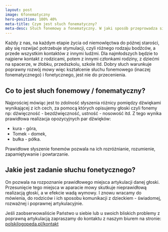 ```yaml
---
layout: post
image: 6fonematyczny
hero-position: 100% 40%
meta-title: Czym jest słuch fonematyczny?
meta-desc: Słuch fonemowy a fonematyczny. W jaki sposób przeprowadza się badanie słuchu fonematycznego?
---
```


Każdy z nas, na każdym etapie życia od niemowlęctwa do późnej starości, aby się rozwijać potrzebuje stymulacji, czyli różnego rodzaju bodźców, a przede wszystkim kontaktów z innymi ludźmi. Dla najmłodszych będzie to najpierw kontakt z rodzicami, potem z innymi członkami rodziny, z dziećmi na spacerze, w żłobku, przedszkolu, szkole itd.  Dobry słuch warunkuje poprawny rozwój mowy więc kształcenie słuchu fonemowego (inaczej fonematycznego) i fonetycznego, jest nie do przecenienia.

## Co to jest słuch fonemowy / fonematyczny?
Najprościej mówiąc jest to zdolność słyszenia różnicy pomiędzy dźwiękami wynikającej z ich cech, za pomocą których opisujemy głoski czyli fonemy np: dźwięczność - bezdźwięczność, ustność - nosowość itd.
Z tego wynika prawidłowa realizacja opozycyjnych par dźwięków: 
 - kura - góra,
 - Tomek - domek, 
 - bułka - półka.

Prawidłowe słyszenie fonemów pozwala na ich rozróżnianie, rozumienie, zapamiętywanie i powtarzanie.

## Jakie jest zadanie słuchu fonetycznego?
On pozwala na rozpoznanie prawidłowego miejsca artykulacji danej głoski. Przesunięcie tego miejsca w aparacie mowy skutkuje nieprawidłową realizacją głoski, a w efekcie wadą wymowy. I znowu wracamy do mówienia, do rodziców i ich sposobu komunikacji z dzieckiem - świadomej, rozważnej i poprawnej artykulacyjnie.

Jeśli zaobserwowaliście Państwo u siebie lub u swoich bliskich problemy z poprawną artykulacją zapraszamy do kontaktu z naszym biurem na stronie:
[polskilogopeda.pl/kontakt](/kontakt)
